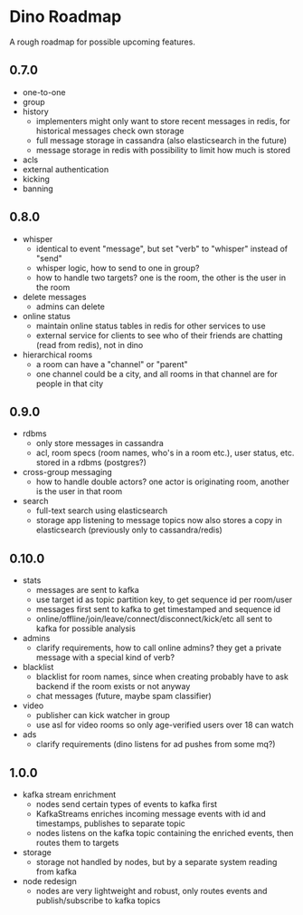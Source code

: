 # Dino Roadmap

A rough roadmap for possible upcoming features.

0.7.0
---
* one-to-one
* group
* history
    - implementers might only want to store recent messages in redis, for historical messages check own storage
    - full message storage in cassandra (also elasticsearch in the future)
    - message storage in redis with possibility to limit how much is stored
* acls
* external authentication
* kicking
* banning

0.8.0 
---
* whisper
    - identical to event "message", but set "verb" to "whisper" instead of "send"
    - whisper logic, how to send to one in group?
    - how to handle two targets? one is the room, the other is the user in the room
* delete messages
    - admins can delete
* online status
    - maintain online status tables in redis for other services to use
    - external service for clients to see who of their friends are chatting (read from redis), not in dino
* hierarchical rooms
    - a room can have a "channel" or "parent"
    - one channel could be a city, and all rooms in that channel are for people in that city

0.9.0
---
* rdbms
    - only store messages in cassandra
    - acl, room specs (room names, who's in a room etc.), user status, etc. stored in a rdbms (postgres?)
* cross-group messaging
    - how to handle double actors? one actor is originating room, another is the user in that room
* search
    - full-text search using elasticsearch
    - storage app listening to message topics now also stores a copy in elasticsearch (previously only to cassandra/redis)

0.10.0
---
* stats
    - messages are sent to kafka
    - use target id as topic partition key, to get sequence id per room/user
    - messages first sent to kafka to get timestamped and sequence id
    - online/offline/join/leave/connect/disconnect/kick/etc all sent to kafka for possible analysis
* admins
    - clarify requirements, how to call online admins? they get a private message with a special kind of verb?
* blacklist
    - blacklist for room names, since when creating probably have to ask backend if the room exists or not anyway
    - chat messages (future, maybe spam classifier)
* video
    - publisher can kick watcher in group
    - use asl for video rooms so only age-verified users over 18 can watch
* ads
    - clarify requirements (dino listens for ad pushes from some mq?)

1.0.0
---
* kafka stream enrichment
    - nodes send certain types of events to kafka first
    - KafkaStreams enriches incoming message events with id and timestamps, publishes to separate topic
    - nodes listens on the kafka topic containing the enriched events, then routes them to targets
* storage
    - storage not handled by nodes, but by a separate system reading from kafka
* node redesign
    - nodes are very lightweight and robust, only routes events and publish/subscribe to kafka topics
